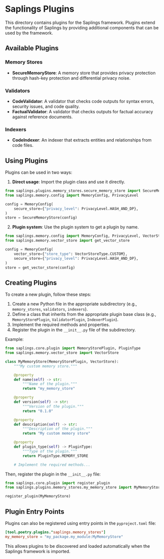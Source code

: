 # Saplings Plugins

This directory contains plugins for the Saplings framework. Plugins extend the functionality of Saplings by providing additional components that can be used by the framework.

## Available Plugins

### Memory Stores

- **SecureMemoryStore**: A memory store that provides privacy protection through hash-key protection and differential privacy noise.

### Validators

- **CodeValidator**: A validator that checks code outputs for syntax errors, security issues, and code quality.
- **FactualValidator**: A validator that checks outputs for factual accuracy against reference documents.

### Indexers

- **CodeIndexer**: An indexer that extracts entities and relationships from code files.

## Using Plugins

Plugins can be used in two ways:

1. **Direct usage**: Import the plugin class and use it directly.

```python
from saplings.plugins.memory_stores.secure_memory_store import SecureMemoryStore
from saplings.memory.config import MemoryConfig, PrivacyLevel

config = MemoryConfig(
    secure_store={"privacy_level": PrivacyLevel.HASH_AND_DP},
)
store = SecureMemoryStore(config)
```

2. **Plugin system**: Use the plugin system to get a plugin by name.

```python
from saplings.memory.config import MemoryConfig, PrivacyLevel, VectorStoreType
from saplings.memory.vector_store import get_vector_store

config = MemoryConfig(
    vector_store={"store_type": VectorStoreType.CUSTOM},
    secure_store={"privacy_level": PrivacyLevel.HASH_AND_DP},
)
store = get_vector_store(config)
```

## Creating Plugins

To create a new plugin, follow these steps:

1. Create a new Python file in the appropriate subdirectory (e.g., `memory_stores`, `validators`, `indexers`).
2. Define a class that inherits from the appropriate plugin base class (e.g., `MemoryStorePlugin`, `ValidatorPlugin`, `IndexerPlugin`).
3. Implement the required methods and properties.
4. Register the plugin in the `__init__.py` file of the subdirectory.

Example:

```python
from saplings.core.plugin import MemoryStorePlugin, PluginType
from saplings.memory.vector_store import VectorStore

class MyMemoryStore(MemoryStorePlugin, VectorStore):
    """My custom memory store."""

    @property
    def name(self) -> str:
        """Name of the plugin."""
        return "my_memory_store"

    @property
    def version(self) -> str:
        """Version of the plugin."""
        return "0.1.0"

    @property
    def description(self) -> str:
        """Description of the plugin."""
        return "My custom memory store"

    @property
    def plugin_type(self) -> PluginType:
        """Type of the plugin."""
        return PluginType.MEMORY_STORE

    # Implement the required methods...
```

Then, register the plugin in the `__init__.py` file:

```python
from saplings.core.plugin import register_plugin
from saplings.plugins.memory_stores.my_memory_store import MyMemoryStore

register_plugin(MyMemoryStore)
```

## Plugin Entry Points

Plugins can also be registered using entry points in the `pyproject.toml` file:

```toml
[tool.poetry.plugins."saplings.memory_stores"]
my_memory_store = "my_package.my_module:MyMemoryStore"
```

This allows plugins to be discovered and loaded automatically when the Saplings framework is imported.
